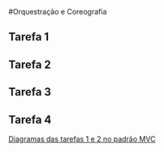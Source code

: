 #Orquestração e Coreografia

## Tarefa 1

## Tarefa 2

## Tarefa 3

## Tarefa 4

[Diagramas das tarefas 1 e 2 no padrão MVC](https://github.com/INF331-Grupo3/tarefa4/blob/master/README.md)

